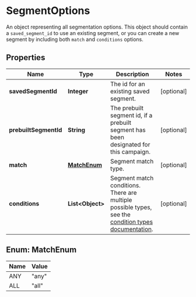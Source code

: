 

# SegmentOptions

An object representing all segmentation options. This object should contain a `saved_segment_id` to use an existing segment, or you can create a new segment by including both `match` and `conditions` options.

## Properties

| Name | Type | Description | Notes |
|------------ | ------------- | ------------- | -------------|
|**savedSegmentId** | **Integer** | The id for an existing saved segment. |  [optional] |
|**prebuiltSegmentId** | **String** | The prebuilt segment id, if a prebuilt segment has been designated for this campaign. |  [optional] |
|**match** | [**MatchEnum**](#MatchEnum) | Segment match type. |  [optional] |
|**conditions** | **List&lt;Object&gt;** | Segment match conditions. There are multiple possible types, see the [condition types documentation](https://mailchimp.com/developer/marketing/docs/alternative-schemas/#segment-condition-schemas). |  [optional] |



## Enum: MatchEnum

| Name | Value |
|---- | -----|
| ANY | &quot;any&quot; |
| ALL | &quot;all&quot; |



